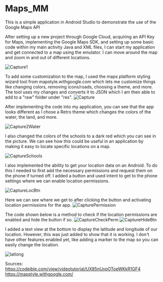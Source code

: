 # Maps_MM

This is a simple application in Android Studio to demonstrate the use of the Google Maps API


After setting up a new project through Google Cloud, acquiring an API Key for Maps, implementing the Google Maps SDK, and setting up some basic code within my main activity Java and XML files, I can start my application and get connected to a map using the emulator. I can move around the map and zoom in and out of different locations.

![Capture1](https://github.com/MMahar5/Maps_MM/assets/97249776/8bf2695f-ece9-4206-a565-b650cf19d67a)


To add some customization to the map, I used the maps platform styling wizard tool from mapstyle.withgoogle.com which lets me customize things like changing colors, removing icons/roads, choosing a theme, and more. The tool uses my changes and converts it to JSON which I am then able to add to a "raw" folder under "res".
![Capture](https://github.com/MMahar5/Maps_MM/assets/97249776/490fc06c-ef0e-4d16-ac01-b0e87e7cd949)


After implementing the code into my application, you can see that the app looks different as I chose a Retro theme which changes the colors of the water, the land, and more. 

![Capture2Water](https://github.com/MMahar5/Maps_MM/assets/97249776/580166f4-6bdc-4b29-be43-7e2c5661ea6b)


I also changed the colors of the schools to a dark red which you can see in the picture. We can see how this could be useful in an application by making it easy to locate specific locations on a map.

![CaptureSchools](https://github.com/MMahar5/Maps_MM/assets/97249776/aeafef03-6b69-4f3a-8fe2-46be19bce215)



I also implemented the ability to get your location data on an Android. To do this I needed to first add the necessary permissions and request them on the phone if turned off. I added a button and used intent to get to the phone settings where we can enable location permissions.

![CaptureLocBtn](https://github.com/MMahar5/Maps_MM/assets/97249776/82e6b738-3a36-48e5-a6d2-f55c74bc6bd4)


Here we can see where we get to after clicking the button and activating location permissions for the app.
![CapturePermission](https://github.com/MMahar5/Maps_MM/assets/97249776/8d60076d-e3b1-4175-9724-43f52bdaf721)


The code shown below is a method to check if the location permissions are enabled and hide the button if so.
![CaptureCheckPerm](https://github.com/MMahar5/Maps_MM/assets/97249776/3f0e5dba-b8df-4ce7-8d4c-2e5385020d54)
![CaptureHideBtn](https://github.com/MMahar5/Maps_MM/assets/97249776/ba3df9b8-86a6-40c6-9f81-805898294c53)


I added a text view at the bottom to display the latitude and longitude of our location. However, this was just added to show that it is working. I don't have other features enabled yet, like adding a marker to the map so you can easily change the location.

![latlong](https://github.com/MMahar5/Maps_MM/assets/97249776/2fe5f5f3-b249-4a1d-8a45-af4541be74bc)


Sources:
https://codeible.com/view/videotutorial/UX85nUxpOToeWKkR1GF4
https://mapstyle.withgoogle.com/

